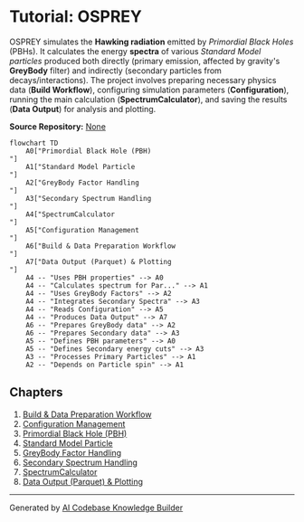 # Tutorial: OSPREY

OSPREY simulates the **Hawking radiation** emitted by *Primordial Black Holes* (PBHs).
It calculates the energy **spectra** of various *Standard Model particles* produced both directly (primary emission, affected by gravity's **GreyBody** filter) and indirectly (secondary particles from decays/interactions).
The project involves preparing necessary physics data (**Build Workflow**), configuring simulation parameters (**Configuration**), running the main calculation (**SpectrumCalculator**), and saving the results (**Data Output**) for analysis and plotting.


**Source Repository:** [None](None)

```mermaid
flowchart TD
    A0["Primordial Black Hole (PBH)
"]
    A1["Standard Model Particle
"]
    A2["GreyBody Factor Handling
"]
    A3["Secondary Spectrum Handling
"]
    A4["SpectrumCalculator
"]
    A5["Configuration Management
"]
    A6["Build & Data Preparation Workflow
"]
    A7["Data Output (Parquet) & Plotting
"]
    A4 -- "Uses PBH properties" --> A0
    A4 -- "Calculates spectrum for Par..." --> A1
    A4 -- "Uses GreyBody Factors" --> A2
    A4 -- "Integrates Secondary Spectra" --> A3
    A4 -- "Reads Configuration" --> A5
    A4 -- "Produces Data Output" --> A7
    A6 -- "Prepares GreyBody data" --> A2
    A6 -- "Prepares Secondary data" --> A3
    A5 -- "Defines PBH parameters" --> A0
    A5 -- "Defines Secondary energy cuts" --> A3
    A3 -- "Processes Primary Particles" --> A1
    A2 -- "Depends on Particle spin" --> A1
```

## Chapters

1. [Build & Data Preparation Workflow
](01_build___data_preparation_workflow_.md)
2. [Configuration Management
](02_configuration_management_.md)
3. [Primordial Black Hole (PBH)
](03_primordial_black_hole__pbh__.md)
4. [Standard Model Particle
](04_standard_model_particle_.md)
5. [GreyBody Factor Handling
](05_greybody_factor_handling_.md)
6. [Secondary Spectrum Handling
](06_secondary_spectrum_handling_.md)
7. [SpectrumCalculator
](07_spectrumcalculator_.md)
8. [Data Output (Parquet) & Plotting
](08_data_output__parquet____plotting_.md)


---

Generated by [AI Codebase Knowledge Builder](https://github.com/The-Pocket/Tutorial-Codebase-Knowledge)